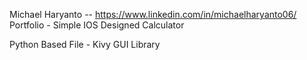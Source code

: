 Michael Haryanto -- https://www.linkedin.com/in/michaelharyanto06/ 
Portfolio - Simple IOS Designed Calculator

Python Based File - Kivy GUI Library
